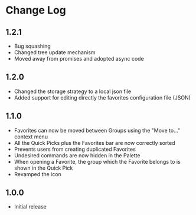 # Change Log
## 1.2.1
- Bug squashing
- Changed tree update mechanism
- Moved away from promises and adopted async code

## 1.2.0
- Changed the storage strategy to a local json file
- Added support for editing directly the favorites configuration file (JSON)
## 1.1.0

- Favorites can now be moved between Groups using the "Move to..." context menu
- All the Quick Picks plus the Favorites bar are now correctly sorted
- Prevents users from creating duplicated Favorites
- Undesired commands are now hidden in the Palette
- When opening a Favorite, the group which the Favorite belongs to is shown in the Quick Pick
- Revamped the icon

## 1.0.0

- Initial release